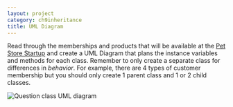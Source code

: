 ```yaml
---
layout: project
category: ch9inheritance
title: UML Diagram
---
```


Read through the memberships and products that will be available at the
[Pet Store Startup](https://docs.google.com/document/d/1XDHp466QvmM56X6C90JBB-IRpWRjf9vW2Tv9VUUtv5w/edit?usp=sharing) and create a UML Diagram that plans the instance variables and methods for each class. Remember to only create a separate class for differences in *behavior*. For example, there are 4 types of customer membership but you should only create 1 parent class and 1 or 2 child classes.

![Question class UML diagram](https://bradleycodeu.github.io/apcsa/ch9inheritance/Question%20class%20UML.png)
